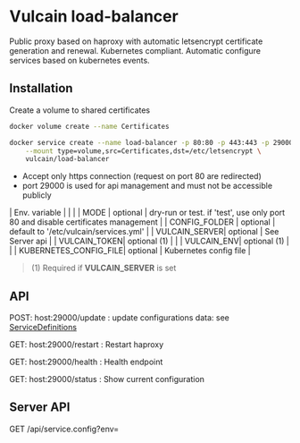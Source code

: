# Vulcain load-balancer

Public proxy based on haproxy with automatic letsencrypt certificate generation and renewal.
Kubernetes compliant. Automatic configure services based on kubernetes events.

## Installation

Create a volume to shared certificates

``` bash
docker volume create --name Certificates

docker service create --name load-balancer -p 80:80 -p 443:443 -p 29000:29000 \
    --mount type=volume,src=Certificates,dst=/etc/letsencrypt \
    vulcain/load-balancer
```

* Accept only https connection (request on port 80 are redirected)
* port 29000 is used for api management and must not be accessible publicly

| Env. variable | | |
| MODE | optional | dry-run or test. if 'test', use only port 80 and disable certificates management |
| CONFIG_FOLDER | optional | default to '/etc/vulcain/services.yml' |
| VULCAIN_SERVER| optional | See Server api |
| VULCAIN_TOKEN| optional (1) | |
| VULCAIN_ENV| optional (1) | |
| KUBERNETES_CONFIG_FILE| optional | Kubernetes config file |

> (1) Required if **VULCAIN_SERVER** is set

## API

POST: host:29000/update : update configurations
data: see [ServiceDefinitions](src/model.ts)

GET: host:29000/restart : Restart haproxy

GET: host:29000/health : Health endpoint

GET: host:29000/status : Show current configuration

## Server API

GET /api/service.config?env=

